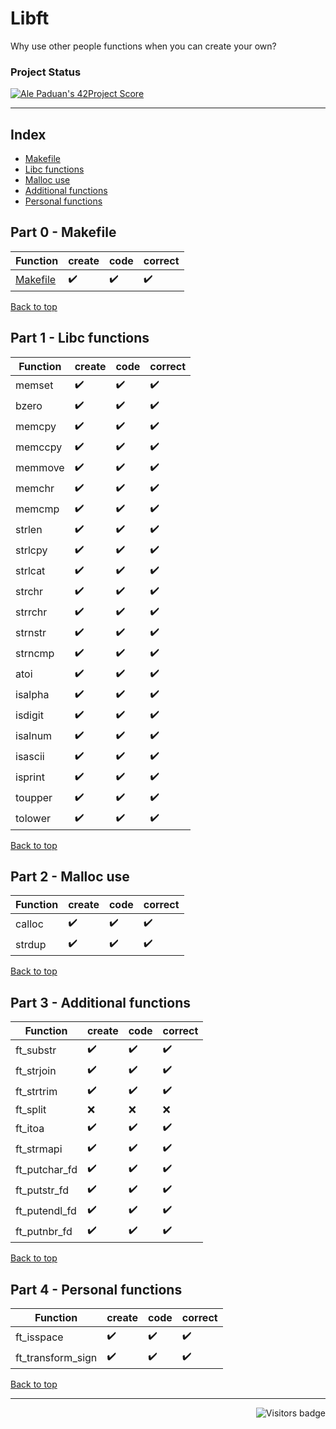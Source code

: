 # Libft
Why use other people functions when you can create your own?

### Project Status

[![Ale Paduan's 42Project Score](https://badge42.herokuapp.com/api/project/apaduan-/Libft)](https://projects.intra.42.fr/42cursus-libft/apaduan-)

--------------------

<a id='indice'></a>
## Index
- [Makefile](#part0)
- [Libc functions](#part1)
- [Malloc use](#part2)
- [Additional functions](#part3)
- [Personal functions](#part4)

<!-- Feito ✔️ -->
<!-- Não Feito ❌ -->
<!-- [Mensagem a ser exibida](arquivo/caminho link) -->

<a id='part0'></a>
## Part 0 - Makefile

| Function | create | code | correct |
| --- | --- | --- | --- |
| [Makefile](Makefile) | ✔️ | ✔️ | ✔️ |

[Back to top](#indice)

<a id='part1'></a>
## Part 1 - Libc functions

| Function | create | code | correct |
| --- | --- | --- | --- |
| memset | ✔️ | ✔️ | ✔️ |
| bzero	| ✔️ | ✔️ | ✔️ |
| memcpy |  ✔️ | ✔️ | ✔️ |
| memccpy | ✔️ | ✔️ | ✔️ |
| memmove | ✔️ | ✔️ | ✔️ |
| memchr | ✔️ | ✔️ | ✔️ |
| memcmp | ✔️ | ✔️ | ✔️ |
| strlen | ✔️ | ✔️ | ✔️ |
| strlcpy | ✔️ | ✔️ | ✔️ |
| strlcat | ✔️ | ✔️ | ✔️ |
| strchr | ✔️ | ✔️| ✔️ |
| strrchr | ✔️ | ✔️ | ✔️ |
| strnstr | ✔️ | ✔️ | ✔️ |
| strncmp | ✔️ | ✔️ | ✔️ |
| atoi | ✔️ | ✔️ | ✔️ |
| isalpha | ✔️ | ✔️ | ✔️ |
| isdigit | ✔️ | ✔️ | ✔️ |
| isalnum | ✔️ | ✔️ | ✔️ |
| isascii | ✔️ | ✔️ | ✔️ |
| isprint | ✔️ | ✔️ | ✔️ |
| toupper | ✔️ | ✔️ | ✔️ |
| tolower | ✔️ | ✔️ | ✔️ |

[Back to top](#indice)

<a id='part2'></a>
## Part 2 - Malloc use

| Function | create | code | correct |
| --- | --- | --- | --- |
| calloc | ✔️ | ✔️ | ✔️ |
| strdup | ✔️ | ✔️ | ✔️ |

[Back to top](#indice)

<a id='part3'></a>
## Part 3 - Additional functions

| Function | create | code | correct |
| --- | --- | --- | --- |
| ft_substr | ✔️ | ✔️ | ✔️ |
| ft_strjoin | ✔️ | ✔️ | ✔️ |
| ft_strtrim | ✔️ | ✔️ | ✔️ |
| ft_split | ❌ | ❌ | ❌ |
| ft_itoa | ✔️ | ✔️ | ✔️ |
| ft_strmapi | ✔️ | ✔️ | ✔️ |
| ft_putchar_fd | ✔️ | ✔️ | ✔️ |
| ft_putstr_fd | ✔️ | ✔️ | ✔️ |
| ft_putendl_fd | ✔️ | ✔️ | ✔️ |
| ft_putnbr_fd | ✔️ | ✔️ | ✔️ |

[Back to top](#indice)

<a id='part 4'></a>
## Part 4 - Personal functions
| Function | create | code | correct |
| --- | --- | --- | --- |
| ft_isspace | ✔️ | ✔️ | ✔️ |
| ft_transform_sign | ✔️ | ✔️ | ✔️ |

[Back to top](#indice)

----------------

<img align="right" src="https://komarev.com/ghpvc/?username=oskadoskaposka&color=lightgrey&style=flat&label=visitors" alt="Visitors badge" />

<!-- Badge do Projeto => https://github.com/JaeSeoKim/badge42 -->

<!-- 
links para guardar

https://www.ti-enxame.com/pt/c/qual-e-diferenca-entre-char-const-e-const-char/957524743/ 
https://stackoverflow.com/questions/1789594/how-do-i-write-the-cd-command-in-a-makefile
-->